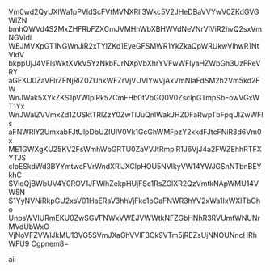 Vm0wd2QyUXlWa1pPVldScFVtMVNXRll3Wkc5V2JHeDBaVVYwV0ZKdGVGWlZN
bmhQWVd4S2MxZHFRbFZXCmJVMHhWbXBHWVdNeVNrVlViR2hvQ2sxVmNGVldi
WEJMVXpGT1NGWnJiR2xTYlZKd1EyeGFSMWR1YkZkaQpWRUkwVlhwR1NtVldV
bkppUjJ4VFlsWktXVkV5YzNkbFJrNXpVbXhrYVFwWFIyaHZWbGh3UzFReVRY
aGEKU0ZaVFlrZFNjRlZ0ZUhkWFZrVjVUVlYwVjAxVmNIaFdSM2h2Vm5kd2FW
WnJWak5XYkZKS1pVWlplRk5ZCmFHb0tVbGQ0V0ZsclpGTmpSbFowVGxWT1Yx
WnJWalZVVmxZd1ZUSktTRlZzY0ZwTlJuQnlWakJHZDFaRwpTbFpqUlZwWFls
aFNWRlY2UmxabFJtUlpDbUZIUlV0Vk1GcGhWMFpzY2xkdFJtcFNiR3d6Vm0x
ME1GWXgKU25KV2FsWmhWbGRTU0ZaVVJtRmpiR1J6VjJ4a2FWZEhhRTFXYTJS
clpESkdWd3BYYmtwcFVrWndXRlJXClpHOU5NVlkyVW14YWJGSnNTbnBEYkhC
SVlqQjBWbUV4Y0ROV1JFWlhZekpHUjFSc1RsZGlXR2QzVmtkNApWMU14VW5N
S1YyNVNiRkpGU2xsV01HaERaV3hhVjFkc1pGaFNWR3hYV2xWa1IxWXlTbGho
UnpsWVlURmEKU0ZwSGVFNWxVWEJVWWtkNFZGbHNhR3RVUmtWNUNrMVdUbWxO
VjNoVFZVWlJkMU13VG5SVmJXaGhVVlF3Ck9VTm5jREZsUjNNOUNncHRhWFU9
Cgpnem8=

aii